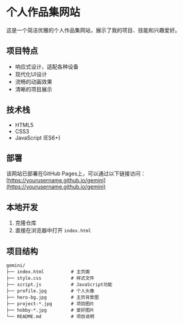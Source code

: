 # 个人作品集网站

这是一个简洁优雅的个人作品集网站，展示了我的项目、技能和兴趣爱好。

## 项目特点
- 响应式设计，适配各种设备
- 现代化UI设计
- 流畅的动画效果
- 清晰的项目展示

## 技术栈
- HTML5
- CSS3
- JavaScript (ES6+)

## 部署
该网站已部署在GitHub Pages上，可以通过以下链接访问：
[https://yourusername.github.io/gemini](https://yourusername.github.io/gemini)

## 本地开发
1. 克隆仓库
2. 直接在浏览器中打开 `index.html`

## 项目结构
```
gemini/
├── index.html          # 主页面
├── style.css           # 样式文件
├── script.js           # JavaScript功能
├── profile.jpg         # 个人头像
├── hero-bg.jpg         # 主页背景图
├── project-*.jpg       # 项目图片
├── hobby-*.jpg         # 爱好图片
└── README.md           # 项目说明
```